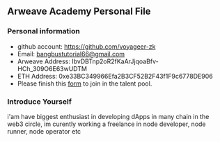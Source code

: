 ## Arweave Academy Personal File

### Personal information

- github account: https://github.com/voyageer-zk
- Email: bangbustutorial66@gmail.com
- Arweave Address: IbvDBTnp2oR2fKaArJjqoaBfv-HCh_309O6E63wUDTM
- ETH Address: 0xe33BC349966Efa2B3CF52B2F43f1F9c6778DE906
- Please finish this [form](https://docs.google.com/forms/d/e/1FAIpQLSfWA5fIIcBgmRppm3jNz5vmf9Mai_QMVil-2pO4r7YKn_Zhtw/viewform?usp=sf_link) to join in the talent pool.

### Introduce Yourself
 i'am have biggest enthusiast in developing dApps in many chain in the web3 circle, im curently working a freelance in node developer, node runner, node operator etc
